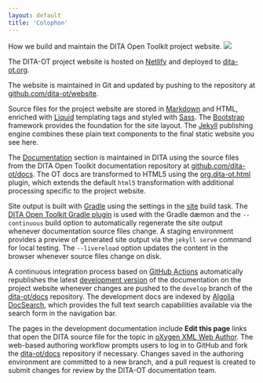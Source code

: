 ```yaml
---
layout: default
title: 'Colophon'
---
```


<p class="lead">How we build and maintain the DITA Open Toolkit project website.
  <a href="https://www.netlify.com" class="align-text-bottom float-right">
    <img src="https://www.netlify.com/img/global/badges/netlify-color-accent.svg"/>
  </a>
</p>

The DITA-OT project website is hosted on [Netlify][1] and deployed to [dita-ot.org][2].

The website is maintained in Git and updated by pushing to the repository at [github.com/dita-ot/website][3].

Source files for the project website are stored in [Markdown][4] and HTML, enriched with [Liquid][5] templating tags and styled with [Sass][6]. The [Bootstrap][7] framework provides the foundation for the site layout. The [Jekyll][8] publishing engine combines these plain text components to the final static website you see here.

The [Documentation][9] section is maintained in DITA using the source files from the DITA Open Toolkit documentation repository at [github.com/dita-ot/docs][10]. The OT docs are transformed to HTML5 using the [org.dita-ot.html][11] plugin, which extends the default `html5` transformation with additional processing specific to the project website.

Site output is built with [Gradle][12] using the settings in the [site][13] build task. The [DITA Open Toolkit Gradle plugin][14] is used with the Gradle dæmon and the `--continuous` build option to automatically regenerate the site output whenever documentation source files change. A staging environment provides a preview of generated site output via the `jekyll serve` command for local testing. The `--livereload` option updates the content in the browser whenever source files change on disk.

A continuous integration process based on [GitHub Actions][15] automatically republishes the latest [development version][9] of the documentation on the project website whenever changes are pushed to the `develop` branch of the [dita-ot/docs][10] repository. The development docs are indexed by [Algolia DocSearch][16], which provides the full text search capabilities available via the search form in the navigation bar.

The pages in the development documentation include **Edit this page** links that open the DITA source file for the topic in [oXygen XML Web Author][17]. The web-based authoring workflow prompts users to log in to GitHub and fork the [dita-ot/docs][10] repository if necessary. Changes saved in the authoring environment are committed to a new branch, and a pull request is created to submit changes for review by the DITA-OT documentation team.

[1]: https://www.netlify.com
[2]: https://www.dita-ot.org
[3]: https://github.com/dita-ot/website
[4]: http://daringfireball.net/projects/markdown/
[5]: https://github.com/Shopify/liquid/wiki
[6]: http://sass-lang.com 'Sass: Syntactically Awesome Style Sheets'
[7]: http://getbootstrap.com
[8]: http://jekyllrb.com 'Jekyll • Simple, blog-aware, static sites'
[9]: https://www.dita-ot.org/dev/
[10]: https://github.com/dita-ot/docs
[11]: https://github.com/dita-ot/org.dita-ot.html
[12]: http://gradle.org 'Gradle | Modern Open-Source Enterprise Build Automation'
[13]: https://github.com/dita-ot/docs/blob/develop/build.gradle#L139-L153
[14]: http://eerohele.github.io/dita-ot-gradle/
[15]: https://github.com/features/actions
[16]: http://algolia.com/docsearch/
[17]: https://www.oxygenxml.com/webauthor/
